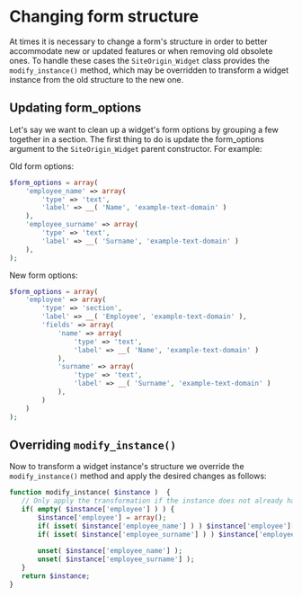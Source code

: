# Changing form structure
At times it is necessary to change a form's structure in order to better accommodate new or updated features or when removing old obsolete ones. To handle these cases the `SiteOrigin_Widget` class provides the `modify_instance()` method, which may be overridden to transform a widget instance from the old structure to the new one.

## Updating form_options
Let's say we want to clean up a widget's form options by grouping a few together in a section. The first thing to do is update the form_options argument to the `SiteOrigin_Widget` parent constructor. For example:

Old form options:
```php
$form_options = array(
    'employee_name' => array(
        'type' => 'text',
        'label' => __( 'Name', 'example-text-domain' )
    ),
    'employee_surname' => array(
        'type' => 'text',
        'label' => __( 'Surname', 'example-text-domain' )
    ),
);
```

New form options:
```php
$form_options = array(
    'employee' => array(
        'type' => 'section',
        'label' => __( 'Employee', 'example-text-domain' ),
        'fields' => array(
            'name' => array(
                'type' => 'text',
                'label' => __( 'Name', 'example-text-domain' )
            ),
            'surname' => array(
                'type' => 'text',
                'label' => __( 'Surname', 'example-text-domain' )
            ),
        )
    )
);
```

## Overriding `modify_instance()`
Now to transform a widget instance's structure we override the `modify_instance()` method and apply the desired changes as follows:
 ```php
 function modify_instance( $instance )  {
    // Only apply the transformation if the instance does not already have the new structure.
    if( empty( $instance['employee'] ) ) {
        $instance['employee'] = array();
        if( isset( $instance['employee_name'] ) ) $instance['employee']['name'] = $instance['employee_name'];
        if( isset( $instance['employee_surname'] ) ) $instance['employee']['surname'] = $instance['employee_surname'];
        
        unset( $instance['employee_name'] );
        unset( $instance['employee_surname'] );
    }
    return $instance;
 }
 ```